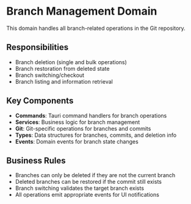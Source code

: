 # Branch Management Domain

This domain handles all branch-related operations in the Git repository.

## Responsibilities

- Branch deletion (single and bulk operations)
- Branch restoration from deleted state
- Branch switching/checkout
- Branch listing and information retrieval

## Key Components

- **Commands**: Tauri command handlers for branch operations
- **Services**: Business logic for branch management
- **Git**: Git-specific operations for branches and commits
- **Types**: Data structures for branches, commits, and deletion info
- **Events**: Domain events for branch state changes

## Business Rules

- Branches can only be deleted if they are not the current branch
- Deleted branches can be restored if the commit still exists
- Branch switching validates the target branch exists
- All operations emit appropriate events for UI notifications